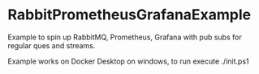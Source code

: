# RabbitPrometheusGrafanaExample

Example to spin up RabbitMQ, Prometheus, Grafana with pub subs for regular ques and streams. 

Example works on Docker Desktop on windows, to run execute ./init.ps1
